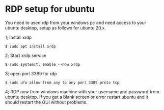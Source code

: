 # RDP setup for ubuntu

You need to used rdp from your windows pc and need access to your ubuntu desktop, setup as follows for ubuntu 20.x.

1; Install xrdp

```shell
$ sudo apt install xrdp
```

2; Start xrdp service

```shell
$ sudo systemctl enable --now xrdp
```

3; open port 3389 for rdp

```shell
$ sudo ufw allow from any to any port 3389 proto tcp
```

4; RDP now from windows machine with your username and password from ubuntu desktop. If you get a blank screen or error restart ubuntu and it should restart the GUI without problems.
